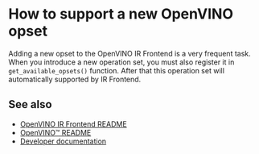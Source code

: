 # How to support a new OpenVINO opset

Adding a new opset to the OpenVINO IR Frontend is a very frequent task. When you introduce a new operation set, you must also register it in `get_available_opsets()` function.
After that this operation set will automatically supported by IR Frontend.

## See also

 * [OpenVINO IR Frontend README](../README.md)
 * [OpenVINO™ README](../../../../README.md)
 * [Developer documentation](../../../../docs/dev/index.md)
